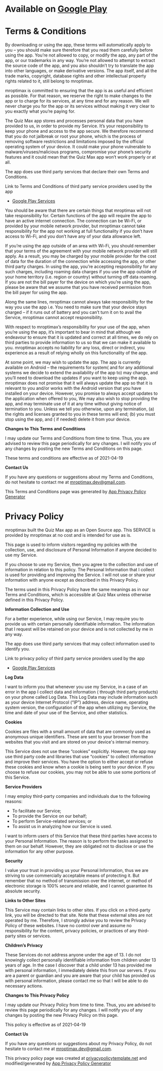 # Available on [Google Play](https://play.google.com/store/apps/details?id=mroptimax.quiz.app)

# Terms & Conditions

By downloading or using the app, these terms will automatically apply to you – you should make sure therefore that you
read them carefully before using the app. You’re not allowed to copy, or modify the app, any part of the app, or our
trademarks in any way. You’re not allowed to attempt to extract the source code of the app, and you also shouldn’t try
to translate the app into other languages, or make derivative versions. The app itself, and all the trade marks,
copyright, database rights and other intellectual property rights related to it, still belong to mroptimax.

mroptimax is committed to ensuring that the app is as useful and efficient as possible. For that reason, we reserve the
right to make changes to the app or to charge for its services, at any time and for any reason. We will never charge you
for the app or its services without making it very clear to you exactly what you’re paying for.

The Quiz Max app stores and processes personal data that you have provided to us, in order to provide my Service. It’s
your responsibility to keep your phone and access to the app secure. We therefore recommend that you do not jailbreak or
root your phone, which is the process of removing software restrictions and limitations imposed by the official
operating system of your device. It could make your phone vulnerable to malware/viruses/malicious programs, compromise
your phone’s security features and it could mean that the Quiz Max app won’t work properly or at all.

The app does use third party services that declare their own Terms and Conditions.

Link to Terms and Conditions of third party service providers used by the app

* [Google Play Services](https://policies.google.com/terms)

You should be aware that there are certain things that mroptimax will not take responsibility for. Certain functions of
the app will require the app to have an active internet connection. The connection can be Wi-Fi, or provided by your
mobile network provider, but mroptimax cannot take responsibility for the app not working at full functionality if you
don’t have access to Wi-Fi, and you don’t have any of your data allowance left.

If you’re using the app outside of an area with Wi-Fi, you should remember that your terms of the agreement with your
mobile network provider will still apply. As a result, you may be charged by your mobile provider for the cost of data
for the duration of the connection while accessing the app, or other third party charges. In using the app, you’re
accepting responsibility for any such charges, including roaming data charges if you use the app outside of your home
territory (i.e. region or country) without turning off data roaming. If you are not the bill payer for the device on
which you’re using the app, please be aware that we assume that you have received permission from the bill payer for
using the app.

Along the same lines, mroptimax cannot always take responsibility for the way you use the app i.e. You need to make sure
that your device stays charged – if it runs out of battery and you can’t turn it on to avail the Service, mroptimax
cannot accept responsibility.

With respect to mroptimax’s responsibility for your use of the app, when you’re using the app, it’s important to bear in
mind that although we endeavour to ensure that it is updated and correct at all times, we do rely on third parties to
provide information to us so that we can make it available to you. mroptimax accepts no liability for any loss, direct
or indirect, you experience as a result of relying wholly on this functionality of the app.

At some point, we may wish to update the app. The app is currently available on Android – the requirements for system(
and for any additional systems we decide to extend the availability of the app to) may change, and you’ll need to
download the updates if you want to keep using the app. mroptimax does not promise that it will always update the app so
that it is relevant to you and/or works with the Android version that you have installed on your device. However, you
promise to always accept updates to the application when offered to you, We may also wish to stop providing the app, and
may terminate use of it at any time without giving notice of termination to you. Unless we tell you otherwise, upon any
termination, (a) the rights and licenses granted to you in these terms will end; (b) you must stop using the app, and (
if needed) delete it from your device.

**Changes to This Terms and Conditions**

I may update our Terms and Conditions from time to time. Thus, you are advised to review this page periodically for any
changes. I will notify you of any changes by posting the new Terms and Conditions on this page.

These terms and conditions are effective as of 2021-04-19

**Contact Us**

If you have any questions or suggestions about my Terms and Conditions, do not hesitate to contact me at
mroptimax.dev@gmail.com.

This Terms and Conditions page was generated
by [App Privacy Policy Generator](https://app-privacy-policy-generator.nisrulz.com/)

# Privacy Policy

mroptimax built the Quiz Max app as an Open Source app. This SERVICE is provided by mroptimax at no cost and is intended
for use as is.

This page is used to inform visitors regarding my policies with the collection, use, and disclosure of Personal
Information if anyone decided to use my Service.

If you choose to use my Service, then you agree to the collection and use of information in relation to this policy. The
Personal Information that I collect is used for providing and improving the Service. I will not use or share your
information with anyone except as described in this Privacy Policy.

The terms used in this Privacy Policy have the same meanings as in our Terms and Conditions, which is accessible at Quiz
Max unless otherwise defined in this Privacy Policy.

**Information Collection and Use**

For a better experience, while using our Service, I may require you to provide us with certain personally identifiable
information. The information that I request will be retained on your device and is not collected by me in any way.

The app does use third party services that may collect information used to identify you.

Link to privacy policy of third party service providers used by the app

* [Google Play Services](https://www.google.com/policies/privacy/)

**Log Data**

I want to inform you that whenever you use my Service, in a case of an error in the app I collect data and information (
through third party products) on your phone called Log Data. This Log Data may include information such as your device
Internet Protocol (“IP”) address, device name, operating system version, the configuration of the app when utilizing my
Service, the time and date of your use of the Service, and other statistics.

**Cookies**

Cookies are files with a small amount of data that are commonly used as anonymous unique identifiers. These are sent to
your browser from the websites that you visit and are stored on your device's internal memory.

This Service does not use these “cookies” explicitly. However, the app may use third party code and libraries that use
“cookies” to collect information and improve their services. You have the option to either accept or refuse these
cookies and know when a cookie is being sent to your device. If you choose to refuse our cookies, you may not be able to
use some portions of this Service.

**Service Providers**

I may employ third-party companies and individuals due to the following reasons:

* To facilitate our Service;
* To provide the Service on our behalf;
* To perform Service-related services; or
* To assist us in analyzing how our Service is used.

I want to inform users of this Service that these third parties have access to your Personal Information. The reason is
to perform the tasks assigned to them on our behalf. However, they are obligated not to disclose or use the information
for any other purpose.

**Security**

I value your trust in providing us your Personal Information, thus we are striving to use commercially acceptable means
of protecting it. But remember that no method of transmission over the internet, or method of electronic storage is 100%
secure and reliable, and I cannot guarantee its absolute security.

**Links to Other Sites**

This Service may contain links to other sites. If you click on a third-party link, you will be directed to that site.
Note that these external sites are not operated by me. Therefore, I strongly advise you to review the Privacy Policy of
these websites. I have no control over and assume no responsibility for the content, privacy policies, or practices of
any third-party sites or services.

**Children’s Privacy**

These Services do not address anyone under the age of 13. I do not knowingly collect personally identifiable information
from children under 13 years of age. In the case I discover that a child under 13 has provided me with personal
information, I immediately delete this from our servers. If you are a parent or guardian and you are aware that your
child has provided us with personal information, please contact me so that I will be able to do necessary actions.

**Changes to This Privacy Policy**

I may update our Privacy Policy from time to time. Thus, you are advised to review this page periodically for any
changes. I will notify you of any changes by posting the new Privacy Policy on this page.

This policy is effective as of 2021-04-19

**Contact Us**

If you have any questions or suggestions about my Privacy Policy, do not hesitate to contact me at
mroptimax.dev@gmail.com.

This privacy policy page was created at [privacypolicytemplate.net](https://privacypolicytemplate.net) and
modified/generated by [App Privacy Policy Generator](https://app-privacy-policy-generator.nisrulz.com/)
